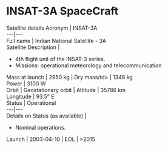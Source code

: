 # INSAT-3A SpaceCraft
Satellite details
Acronym | INSAT-3A  
---|---  
Full name | Indian National Satellite - 3A  
Satellite Description | 
  * 4th flight unit of the INSAT-3 series.
  * Missions: operational meteorology and telecommunication

  
Mass at launch | 2950 kg | Dry mass/td> | 1348 kg  
Power | 3100 W  
Orbit | Geostationary orbit | Altitude | 35786 km  
Longitude | 93.5° E  
Status | Operational  
---|---  
Details on Status (as available) | 
  * Nominal operations.

  
Launch | 2003-04-10 | EOL | >2015